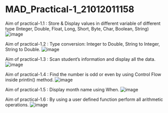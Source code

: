 # MAD_Practical-1_21012011158
Aim of practical-1.1 : Store & Display values in different variable of different type (Integer, Double, Float, Long, Short, Byte, Char, Boolean, String)
![image](https://github.com/vikaslohar21/MAD_Practical-1_21012011158/assets/98016883/a309815f-8a95-458c-9576-1654a1126043)


Aim of practical-1.2 : Type conversion:
Integer to Double, String to Integer, String to Double.
![image](https://github.com/vikaslohar21/MAD_Practical-1_21012011158/assets/98016883/854bb42e-da8e-416b-a495-058d97c23d98)


Aim of practical-1.3 : Scan student’s information and display all the data.
![image](https://github.com/vikaslohar21/MAD_Practical-1_21012011158/assets/98016883/b3722ded-518f-4d7f-ac51-5698b320e0c8)


Aim of practical-1.4 : Find the number is odd or even by using Control Flow inside println() method.
![image](https://github.com/vikaslohar21/MAD_Practical-1_21012011158/assets/98016883/986aedfc-c966-4d88-88fc-8878fd707095)


Aim of practical-1.5 : Display month name using When.
![image](https://github.com/vikaslohar21/MAD_Practical-1_21012011158/assets/98016883/f7e273e6-609b-4673-be44-49d2d0656758)


Aim of practical-1.6 : By using a user defined function perform all arithmetic operations.
![image](https://github.com/vikaslohar21/MAD_Practical-1_21012011158/assets/98016883/4acd8b63-fda5-47fb-8774-d29d10cae255)









